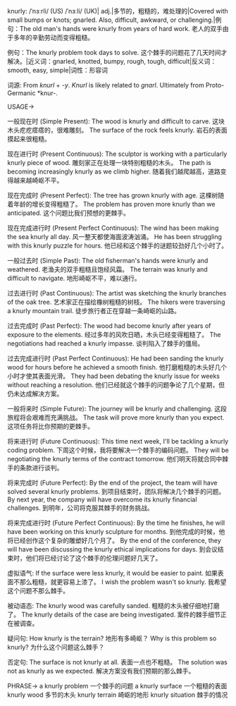 knurly: /ˈnɜːrli/ (US) /ˈnɜːli/ (UK)| adj.|多节的，粗糙的，难处理的|Covered with small bumps or knots; gnarled. Also, difficult, awkward, or challenging.|例句：The old man's hands were knurly from years of hard work. 老人的双手由于多年的辛勤劳动而变得粗糙。

例句：The knurly problem took days to solve.  这个棘手的问题花了几天时间才解决。|近义词：gnarled, knotted, bumpy, rough, tough, difficult|反义词：smooth, easy, simple|词性：形容词

词源:  From *knurl* + *-y*.  *Knurl* is likely related to *gnarl*.  Ultimately from Proto-Germanic *knur-.


USAGE->

一般现在时 (Simple Present):
The wood is knurly and difficult to carve. 这块木头疙疙瘩瘩的，很难雕刻。
The surface of the rock feels knurly. 岩石的表面摸起来很粗糙。


现在进行时 (Present Continuous):
The sculptor is working with a particularly knurly piece of wood.  雕刻家正在处理一块特别粗糙的木头。
The path is becoming increasingly knurly as we climb higher.  随着我们越爬越高，道路变得越来越崎岖不平。


现在完成时 (Present Perfect):
The tree has grown knurly with age.  这棵树随着年龄的增长变得粗糙了。
The problem has proven more knurly than we anticipated. 这个问题比我们预想的更棘手。


现在完成进行时 (Present Perfect Continuous):
The wind has been making the sea knurly all day.  风一整天都使海面波涛汹涌。
He has been struggling with this knurly puzzle for hours. 他已经和这个棘手的谜题较劲好几个小时了。



一般过去时 (Simple Past):
The old fisherman's hands were knurly and weathered. 老渔夫的双手粗糙且饱经风霜。
The terrain was knurly and difficult to navigate. 地形崎岖不平，难以通行。


过去进行时 (Past Continuous):
The artist was sketching the knurly branches of the oak tree. 艺术家正在描绘橡树粗糙的树枝。
The hikers were traversing a knurly mountain trail.  徒步旅行者正在穿越一条崎岖的山路。


过去完成时 (Past Perfect):
The wood had become knurly after years of exposure to the elements.  经过多年的风吹日晒，木头已经变得粗糙了。
The negotiations had reached a knurly impasse. 谈判陷入了棘手的僵局。


过去完成进行时 (Past Perfect Continuous):
He had been sanding the knurly wood for hours before he achieved a smooth finish. 他打磨粗糙的木头好几个小时才使其表面光滑。
They had been debating the knurly issue for weeks without reaching a resolution.  他们已经就这个棘手的问题争论了几个星期，但仍未达成解决方案。


一般将来时 (Simple Future):
The journey will be knurly and challenging. 这段旅程将会艰难而充满挑战。
The task will prove more knurly than you expect.  这项任务将比你预期的更棘手。



将来进行时 (Future Continuous):
This time next week, I'll be tackling a knurly coding problem.  下周这个时候，我将要解决一个棘手的编码问题。
They will be negotiating the knurly terms of the contract tomorrow.  他们明天将就合同中棘手的条款进行谈判。



将来完成时 (Future Perfect):
By the end of the project, the team will have solved several knurly problems. 到项目结束时，团队将解决几个棘手的问题。
By next year, the company will have overcome its knurly financial challenges. 到明年，公司将克服其棘手的财务挑战。



将来完成进行时 (Future Perfect Continuous):
By the time he finishes, he will have been working on this knurly sculpture for months.  到他完成的时候，他将已经创作这个复杂的雕塑好几个月了。
By the end of the conference, they will have been discussing the knurly ethical implications for days.  到会议结束时，他们将已经讨论了这个棘手的伦理问题好几天了。


虚拟语气:
If the surface were less knurly, it would be easier to paint. 如果表面不那么粗糙，就更容易上漆了。
I wish the problem wasn't so knurly. 我希望这个问题不那么棘手。


被动语态:
The knurly wood was carefully sanded. 粗糙的木头被仔细地打磨了。
The knurly details of the case are being investigated.  案件的棘手细节正在被调查。


疑问句:
How knurly is the terrain? 地形有多崎岖？
Why is this problem so knurly? 为什么这个问题这么棘手？


否定句:
The surface is not knurly at all.  表面一点也不粗糙。
The solution was not as knurly as we expected. 解决方案没有我们预期的那么棘手。

PHRASE->
a knurly problem 一个棘手的问题
a knurly surface  一个粗糙的表面
knurly wood 多节的木头
knurly terrain 崎岖的地形
knurly situation 棘手的情况
